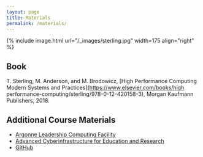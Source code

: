 ```yaml
---
layout: page
title: Materials
permalink: /materials/
---
```


{% include image.html url="/_images/sterling.jpg" width=175 align="right" %}

## Book

T. Sterling, M. Anderson, and M. Brodowicz, [High Performance Computing Modern Systems and Practices](https://www.elsevier.com/books/high performance-computing/sterling/978-0-12-420158-3), Morgan Kaufmann Publishers, 2018.

## Additional Course Materials

* [Argonne Leadership Computing Facility](https://www.alcf.anl.gov)
* [Advanced Cyberinfrastructure for Education and Research](https://acer.uic.edu)
* [GitHub](https://www.github.com)
